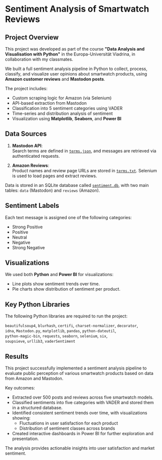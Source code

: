 
# Sentiment Analysis of Smartwatch Reviews

## Project Overview

This project was developed as part of the course **"Data Analysis and Visualisation with Python"** in the Europa-Universität Viadrina, in collaboration with my classmates.

We built a full sentiment analysis pipeline in Python to collect, process, classify, and visualize user opinions about smartwatch products, using **Amazon customer reviews** and **Mastodon posts**.

The project includes:
- Custom scraping logic for Amazon (via Selenium)
- API-based extraction from Mastodon
- Classification into 5 sentiment categories using VADER
- Time-series and distribution analysis of sentiment
- Visualization using **Matplotlib**, **Seaborn**, and **Power BI**
  


## Data Sources

1. **Mastodon API**:  
  Search terms are defined in [`terms.json`](terms.json), and messages are retrieved via authenticated requests.

2. **Amazon Reviews**:  
  Product names and review page URLs are stored in [`terms.txt`](terms.txt). Selenium is used to load pages and extract reviews.

Data is stored in an SQLite database called [`sentiment.db`](sentiment.db), with two main tables: `data` (Mastodon) and `reviews` (Amazon).

## Sentiment Labels

Each text message is assigned one of the following categories:
- Strong Positive  
- Positive  
- Neutral  
- Negative  
- Strong Negative

## Visualizations

We used both **Python** and **Power BI** for visualizations:
- Line plots show sentiment trends over time.
- Pie charts show distribution of sentiment per product.

##  Key Python Libraries

The following Python libraries are required to run the project: 

`beautifulsoup4`, `blurhash`, `certifi`, `charset-normalizer`, `decorator`,  
`idna`, `Mastodon.py`, `matplotlib`, `pandas`, `python-dateutil`,  
`python-magic-bin`, `requests`, `seaborn`, `selenium`, `six`,  
`soupsieve`, `urllib3`, `vaderSentiment`

## Results

This project successfully implemented a sentiment analysis pipeline to evaluate public perception of various smartwatch products based on data from Amazon and Mastodon.

Key outcomes:
- Extracted over 500 posts and reviews across five smartwatch models.
- Classified sentiments into five categories with VADER and stored them in a structured database.
- Identified consistent sentiment trends over time, with visualizations showing:
  - Fluctuations in user satisfaction for each product
  - Distribution of sentiment classes across brands
- Created interactive dashboards in Power BI for further exploration and presentation.

The analysis provides actionable insights into user satisfaction and market sentiment.


